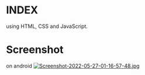 # INDEX
using HTML, CSS and JavaScript.

# Screenshot
on android
[![Screenshot-2022-05-27-01-16-57-48.jpg](https://i.postimg.cc/HLkxx1wX/Screenshot-2022-05-27-01-16-57-48.jpg)](https://postimg.cc/v4CMqjSZ)
